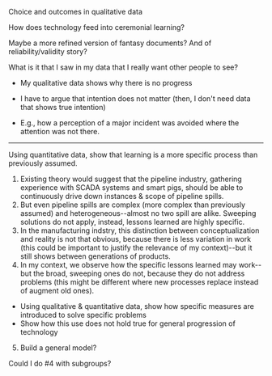Choice and outcomes in qualitative data

How does technology feed into ceremonial learning?

Maybe a more refined version of fantasy documents? And of reliability/validity story?

What is it that I saw in my data that I really want other people to see?
* My qualitative data shows why there is no progress
* I have to argue that intention does not matter (then, I don't  need data that shows true intention)

* E.g., how a perception of a major incident was avoided where the attention was not there.

---

Using quantitative data, show that learning is a more specific process than previously assumed. 

1. Existing theory would suggest that the pipeline industry, gathering experience with SCADA systems and smart pigs, should be able to continuously drive down instances & scope of pipeline spills.
2. But even pipeline spills are complex (more complex than previously assumed) and heterogeneous--almost no two spill are alike. Sweeping solutions do not apply, instead, lessons learned are highly specific.
3. In the manufacturing indstry, this distinction between conceptualization and reality is not that obvious, because there is less variation in work (this could be important to justify the relevance of my context)--but it still shows between generations of products.
4. In my context, we observe how the specific lessons learned may work--but the broad, sweeping ones do not, because they do not address problems (this might be different where new processes replace instead of augment old ones).
* Using qualitative & quantitative data, show how specific measures are introduced to solve specific problems
* Show how this use does not hold true for general progression of technology
5. Build a general model?

Could I do #4 with subgroups?